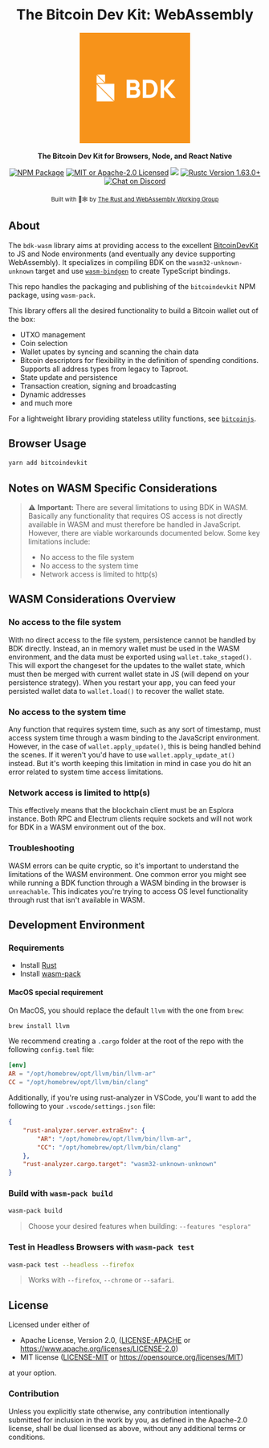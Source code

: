 <div align="center">
  <h1>The Bitcoin Dev Kit: WebAssembly</h1>

  <img src="./static/bdk.png" width="220" />

  <p>
    <strong>The Bitcoin Dev Kit for Browsers, Node, and React Native</strong>
  </p>

  <p>
    <a href=""><img alt="NPM Package" src="https://img.shields.io/npm/v/bitcoindevkit.svg"/></a>
    <a href="https://github.com/MetaMask/bdk-wasm/blob/master/LICENSE"><img alt="MIT or Apache-2.0 Licensed" src="https://img.shields.io/badge/license-MIT%2FApache--2.0-blue.svg"/></a>
    <a href="https://coveralls.io/github/MetaMask/bdk-wasm?branch=main"><img src="https://coveralls.io/repos/github/MetaMask/bdk-wasm/badge.svg?branch=main"/></a>
    <a href="https://blog.rust-lang.org/2022/08/11/Rust-1.63.0.html"><img alt="Rustc Version 1.63.0+" src="https://img.shields.io/badge/rustc-1.63.0%2B-lightgrey.svg"/></a>
    <a href="https://discord.gg/d7NkDKm"><img alt="Chat on Discord" src="https://img.shields.io/discord/753336465005608961?logo=discord"></a>
  </p>

<sub>Built with 🦀🕸 by <a href="https://rustwasm.github.io/">The Rust and WebAssembly Working Group</a></sub>

</div>

## About

The `bdk-wasm` library aims at providing access to the excellent [BitcoinDevKit](https://github.com/bitcoindevkit/bdk) to JS and Node environments (and eventually any device supporting WebAssembly).
It specializes in compiling BDK on the `wasm32-unknown-unknown` target and use [`wasm-bindgen`](https://github.com/rustwasm/wasm-bindgen) to create TypeScript bindings.

This repo handles the packaging and publishing of the `bitcoindevkit` NPM package, using `wasm-pack`.

This library offers all the desired functionality to build a Bitcoin wallet out of the box:

- UTXO management
- Coin selection
- Wallet upates by syncing and scanning the chain data
- Bitcoin descriptors for flexibility in the definition of spending conditions. Supports all address types from legacy to Taproot.
- State update and persistence
- Transaction creation, signing and broadcasting
- Dynamic addresses
- and much more

For a lightweight library providing stateless utility functions, see [`bitcoinjs`](https://github.com/bitcoinjs/bitcoinjs-lib).

## Browser Usage

```sh
yarn add bitcoindevkit
```

## Notes on WASM Specific Considerations

> ⚠️ **Important:** There are several limitations to using BDK in WASM. Basically any functionality that requires OS access is not directly available in WASM and must therefore be handled in JavaScript. However, there are viable workarounds documented below. Some key limitations include:
>
> - No access to the file system
> - No access to the system time
> - Network access is limited to http(s)

## WASM Considerations Overview

### No access to the file system
With no direct access to the file system, persistence cannot be handled by BDK directly. Instead, an in memory wallet must be used in the WASM environment, and the data must be exported using `wallet.take_staged()`. This will export the changeset for the updates to the wallet state, which must then be merged with current wallet state in JS (will depend on your persistence strategy). When you restart your app, you can feed your persisted wallet data to `wallet.load()` to recover the wallet state.

### No access to the system time
Any function that requires system time, such as any sort of timestamp, must access system time through a wasm binding to the JavaScript environment. However, in the case of `wallet.apply_update()`, this is being handled behind the scenes. If it weren't you'd have to use `wallet.apply_update_at()` instead. But it's worth keeping this limitation in mind in case you do hit an error related to system time access limitations.

### Network access is limited to http(s)
This effectively means that the blockchain client must be an Esplora instance. Both RPC and Electrum clients require sockets and will not work for BDK in a WASM environment out of the box.

### Troubleshooting
WASM errors can be quite cryptic, so it's important to understand the limitations of the WASM environment. One common error you might see while running a BDK function through a WASM binding in the browser is `unreachable`. This indicates you're trying to access OS level functionality through rust that isn't available in WASM.


## Development Environment

### Requirements

- Install [Rust](https://www.rust-lang.org/tools/install)
- Install [wasm-pack](https://rustwasm.github.io/wasm-pack/installer/)

#### MacOS special requirement

On MacOS, you should replace the default `llvm` with the one from `brew`:

```sh
brew install llvm
```

We recommend creating a `.cargo` folder at the root of the repo with the following `config.toml` file:

```toml
[env]
AR = "/opt/homebrew/opt/llvm/bin/llvm-ar"
CC = "/opt/homebrew/opt/llvm/bin/clang"
```

Additionally, if you're using rust-analyzer in VSCode, you'll want to add the following to your `.vscode/settings.json` file:

```json
{
    "rust-analyzer.server.extraEnv": {
        "AR": "/opt/homebrew/opt/llvm/bin/llvm-ar",
        "CC": "/opt/homebrew/opt/llvm/bin/clang"
    },
    "rust-analyzer.cargo.target": "wasm32-unknown-unknown"
}
```

### Build with `wasm-pack build`

```sh
wasm-pack build
```

> Choose your desired features when building: `--features "esplora"`

### Test in Headless Browsers with `wasm-pack test`

```sh
wasm-pack test --headless --firefox
```

> Works with `--firefox`, `--chrome` or `--safari`.

## License

Licensed under either of

- Apache License, Version 2.0, ([LICENSE-APACHE](LICENSE-APACHE) or <https://www.apache.org/licenses/LICENSE-2.0>)
- MIT license ([LICENSE-MIT](LICENSE-MIT) or <https://opensource.org/licenses/MIT>)

at your option.

### Contribution

Unless you explicitly state otherwise, any contribution intentionally
submitted for inclusion in the work by you, as defined in the Apache-2.0
license, shall be dual licensed as above, without any additional terms or
conditions.
